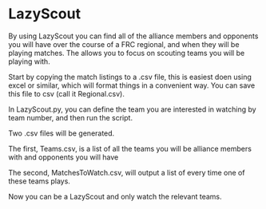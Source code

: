 LazyScout
=========
By using LazyScout you can find all of the alliance members and opponents you will have over the course of a 
FRC regional, and when they will be playing matches.  The allows you to focus on scouting teams you will be playing
with.

Start by copying the match listings to a .csv file, this is easiest doen using excel or similar, which will format
things in a convenient way.  You can save this file to csv (call it Regional.csv).

In LazyScout.py, you can define the team you are interested in watching by team number, and then run the script.

Two .csv files will be generated.  

The first, Teams.csv, is a list of all the teams you will be alliance members with and opponents you will have

The second, MatchesToWatch.csv, will output a list of every time one of these teams plays.

Now you can be a LazyScout and only watch the relevant teams.
